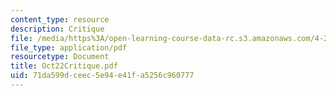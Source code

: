 ```yaml
---
content_type: resource
description: Critique
file: /media/https%3A/open-learning-course-data-rc.s3.amazonaws.com/4-285-research-topics-in-architecture-citizen-centered-design-of-open-governance-systems-fall-2002/71da599dceec5e94e41fa5256c960777_Oct22Critique.pdf
file_type: application/pdf
resourcetype: Document
title: Oct22Critique.pdf
uid: 71da599d-ceec-5e94-e41f-a5256c960777
---
```

